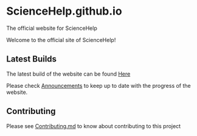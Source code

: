 # ScienceHelp.github.io
The official website for ScienceHelp

Welcome to the official site of ScienceHelp!

## Latest Builds
The latest build of the website can be found [Here](https://sciencehelp.github.io/)

Please check [Announcements](Announcements.md) to keep up to date with the progress of the website.

## Contributing
Please see [Contributing.md](Contributing.md) to know about contributing to this project
